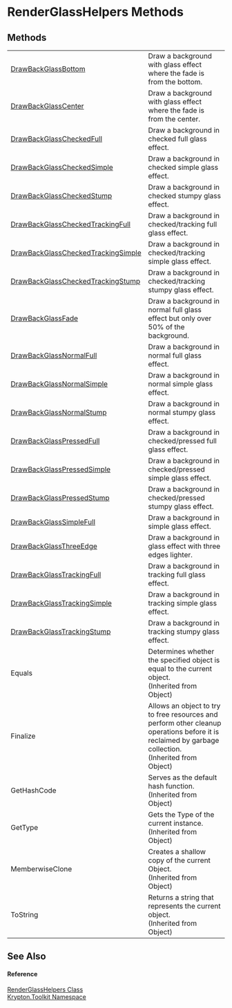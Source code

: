 # RenderGlassHelpers Methods




## Methods
<table>
<tr>
<td><a href="890de65e-731d-6736-edaa-99a3caad645f.md">DrawBackGlassBottom</a></td>
<td>Draw a background with glass effect where the fade is from the bottom.</td></tr>
<tr>
<td><a href="e0f8d4b9-190c-8fdb-ef79-815a348a8d13.md">DrawBackGlassCenter</a></td>
<td>Draw a background with glass effect where the fade is from the center.</td></tr>
<tr>
<td><a href="8ac53d8c-7efd-b943-cc34-4db492494560.md">DrawBackGlassCheckedFull</a></td>
<td>Draw a background in checked full glass effect.</td></tr>
<tr>
<td><a href="a6d413e3-66f1-58b5-067b-f13e674ac156.md">DrawBackGlassCheckedSimple</a></td>
<td>Draw a background in checked simple glass effect.</td></tr>
<tr>
<td><a href="863316c4-2b86-dde4-09c3-f95665712172.md">DrawBackGlassCheckedStump</a></td>
<td>Draw a background in checked stumpy glass effect.</td></tr>
<tr>
<td><a href="2ed734c3-38aa-c47b-bde2-e6a51a1229e1.md">DrawBackGlassCheckedTrackingFull</a></td>
<td>Draw a background in checked/tracking full glass effect.</td></tr>
<tr>
<td><a href="8ef037d8-7762-0429-d636-0b6eb8961b08.md">DrawBackGlassCheckedTrackingSimple</a></td>
<td>Draw a background in checked/tracking simple glass effect.</td></tr>
<tr>
<td><a href="c7c9f567-5def-4c82-a978-e0f07a61142c.md">DrawBackGlassCheckedTrackingStump</a></td>
<td>Draw a background in checked/tracking stumpy glass effect.</td></tr>
<tr>
<td><a href="5657922c-803a-7109-07a8-36f75dd96f15.md">DrawBackGlassFade</a></td>
<td>Draw a background in normal full glass effect but only over 50% of the background.</td></tr>
<tr>
<td><a href="92571282-2f1e-3d5e-9fc0-b8de5446ed7b.md">DrawBackGlassNormalFull</a></td>
<td>Draw a background in normal full glass effect.</td></tr>
<tr>
<td><a href="402a4838-d10e-12c2-bb9a-931480648d97.md">DrawBackGlassNormalSimple</a></td>
<td>Draw a background in normal simple glass effect.</td></tr>
<tr>
<td><a href="9e0eaa61-43df-0de8-051d-b5a5e5cf0969.md">DrawBackGlassNormalStump</a></td>
<td>Draw a background in normal stumpy glass effect.</td></tr>
<tr>
<td><a href="9c8ee2ea-e66a-9a8a-4713-cad6916fd79c.md">DrawBackGlassPressedFull</a></td>
<td>Draw a background in checked/pressed full glass effect.</td></tr>
<tr>
<td><a href="ea63d267-45be-1256-273e-c876363a7cfe.md">DrawBackGlassPressedSimple</a></td>
<td>Draw a background in checked/pressed simple glass effect.</td></tr>
<tr>
<td><a href="487519f0-842e-8b3f-4aee-54a8f4bc438f.md">DrawBackGlassPressedStump</a></td>
<td>Draw a background in checked/pressed stumpy glass effect.</td></tr>
<tr>
<td><a href="2c707650-5621-a135-d862-b6d910eb8f76.md">DrawBackGlassSimpleFull</a></td>
<td>Draw a background in simple glass effect.</td></tr>
<tr>
<td><a href="6d028ea2-509a-72bf-6275-f6b8abb637d6.md">DrawBackGlassThreeEdge</a></td>
<td>Draw a background in glass effect with three edges lighter.</td></tr>
<tr>
<td><a href="33557c1e-79cd-1617-471f-59e1b3614f6a.md">DrawBackGlassTrackingFull</a></td>
<td>Draw a background in tracking full glass effect.</td></tr>
<tr>
<td><a href="d3363b38-f056-eba7-f999-6b04dda75c16.md">DrawBackGlassTrackingSimple</a></td>
<td>Draw a background in tracking simple glass effect.</td></tr>
<tr>
<td><a href="de75970c-40f5-c4ba-8e4c-aebcacc7ff74.md">DrawBackGlassTrackingStump</a></td>
<td>Draw a background in tracking stumpy glass effect.</td></tr>
<tr>
<td>Equals</td>
<td>Determines whether the specified object is equal to the current object.<br />(Inherited from Object)</td></tr>
<tr>
<td>Finalize</td>
<td>Allows an object to try to free resources and perform other cleanup operations before it is reclaimed by garbage collection.<br />(Inherited from Object)</td></tr>
<tr>
<td>GetHashCode</td>
<td>Serves as the default hash function.<br />(Inherited from Object)</td></tr>
<tr>
<td>GetType</td>
<td>Gets the Type of the current instance.<br />(Inherited from Object)</td></tr>
<tr>
<td>MemberwiseClone</td>
<td>Creates a shallow copy of the current Object.<br />(Inherited from Object)</td></tr>
<tr>
<td>ToString</td>
<td>Returns a string that represents the current object.<br />(Inherited from Object)</td></tr>
</table>

## See Also


#### Reference
<a href="5dd36462-c8ca-e41d-4392-c6e4e5729519.md">RenderGlassHelpers Class</a>  
<a href="79d2eac2-21f4-54ff-7552-b20c33c30600.md">Krypton.Toolkit Namespace</a>  

